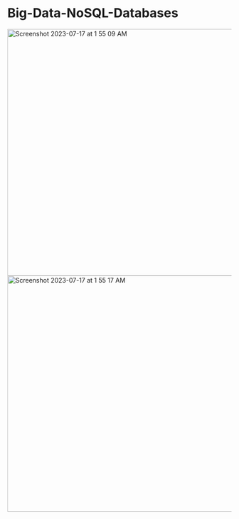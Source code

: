 # Big-Data-NoSQL-Databases
<img width="554" alt="Screenshot 2023-07-17 at 1 55 09 AM" src="https://github.com/dareengamal/Big-Data-NoSQL-Databases/assets/76594921/1b7bbdcd-c54d-4f07-a13c-ae8c96f3880c">
<img width="531" alt="Screenshot 2023-07-17 at 1 55 17 AM" src="https://github.com/dareengamal/Big-Data-NoSQL-Databases/assets/76594921/5557ba53-9f57-4124-8387-1cb424fed024">
